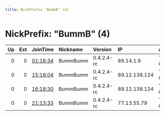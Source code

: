 ```yaml
---
title: NickPrefix "BummB" (4)
---
```


# NickPrefix: "BummB" (4)

|   Up |   Ext | JoinTime                                                                                            | Nickname   | Version    | IP            | AS                 | CC   |   ORp |   Dirp | OS      | Contact   |   eFamMembers |
|-----:|------:|:----------------------------------------------------------------------------------------------------|:-----------|:-----------|:--------------|:-------------------|:-----|------:|-------:|:--------|:----------|--------------:|
|    0 |     0 | [01:18:34](https://metrics.torproject.org/rs.html#details/7A57FDB26EDBA88BF746D3A01DBCF5581C57747C) | BummBumm   | 0.4.2.4-rc | 89.14.1.9     | Telefonica Germany | de   |  8080 |      0 | Windows | None      |             1 |
|    0 |     0 | [15:18:04](https://metrics.torproject.org/rs.html#details/E1B3ED0F01CDA1FD78437A85AAE94811AD2D2739) | BummBumm   | 0.4.2.4-rc | 89.12.138.124 | Telefonica Germany | de   |  8080 |      0 | Windows | None      |             1 |
|    0 |     0 | [16:18:30](https://metrics.torproject.org/rs.html#details/9B4041494AAFFF425490DA1BA62EFD832BC8FD64) | BummBumm   | 0.4.2.4-rc | 89.12.138.124 | Telefonica Germany | de   |  8080 |      0 | Windows | None      |             1 |
|    0 |     0 | [21:13:33](https://metrics.torproject.org/rs.html#details/DA2BBB8974D5368D57701B32875B1E1B82EF2D1D) | BummBumm   | 0.4.2.4-rc | 77.13.55.79   | Telefonica Germany | de   |  8080 |      0 | Windows | None      |             1 |
